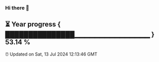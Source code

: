 ### Hi there 👋
⏳ Year progress { ███████████████▁▁▁▁▁▁▁▁▁▁▁▁▁▁▁ } 53.14 %
---
⏰ Updated on Sat, 13 Jul 2024 12:13:46 GMT

